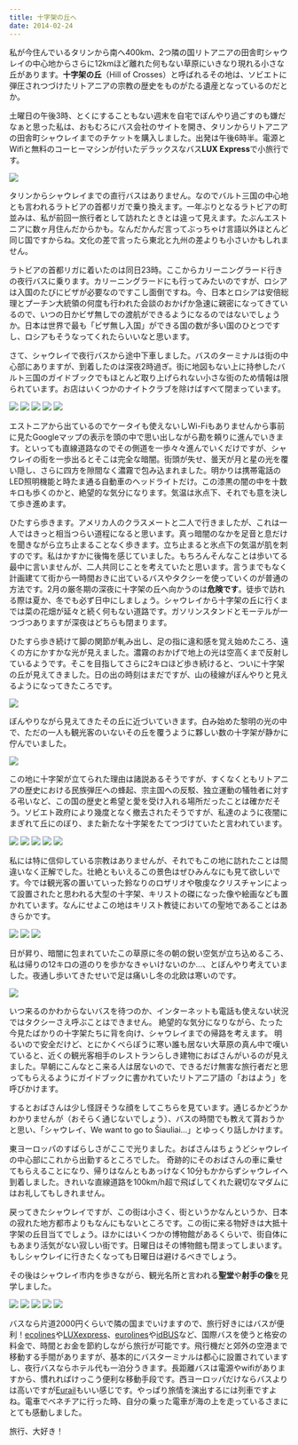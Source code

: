 ```yaml
---
title: 十字架の丘へ
date: 2014-02-24
---
```


私が今住んでいるタリンから南へ400km、2つ隣の国リトアニアの田舎町シャウレイの中心地からさらに12kmほど離れた何もない草原にいきなり現れる小さな丘があります。**十字架の丘**（Hill of Crosses）と呼ばれるその地は、ソビエトに弾圧されつづけたリトアニアの宗教の歴史をものがたる遺産となっているのだとか。

土曜日の午後3時、とくにすることもない週末を自宅でぼんやり過ごすのも嫌だなぁと思った私は、おもむろにバス会社のサイトを開き、タリンからリトアニアの田舎町シャウレイまでのチケットを購入しました。出発は午後6時半。電源とWifiと無料のコーヒーマシンが付いたデラックスなバス**LUX Express**で小旅行です。

![](https://farm3.staticflickr.com/2859/12743313705_58ecc369fc_b_d.jpg)

タリンからシャウレイまでの直行バスはありません。なのでバルト三国の中心地とも言われるラトビアの首都リガで乗り換えます。一年ぶりとなるラトビアの町並みは、私が前回一旅行者として訪れたときとは違って見えます。たぶんエストニアに数ヶ月住んだからかも。なんだかんだ言ってぶっちゃけ言語以外ほとんど同じ国ですからね。文化の差で言ったら東北と九州の差よりも小さいかもしれません。

ラトビアの首都リガに着いたのは同日23時。ここからカリーニングラード行きの夜行バスに乗ります。カリーニングラードにも行ってみたいのですが、ロシアは入国のたびにビザが必要なのですこし面倒ですね。今、日本とロシアは安倍総理とプーチン大統領の何度も行われた会談のおかげか急速に親密になってきているので、いつの日かビザ無しでの渡航ができるようになるのではないでしょうか。日本は世界で最も「ビザ無し入国」ができる国の数が多い国のひとつですし、ロシアもそうなってくれたらいいなと思います。

さて、シャウレイで夜行バスから途中下車しました。バスのターミナルは街の中心部にありますが、到着したのは深夜2時過ぎ。街に地図もない上に持参したバルト三国のガイドブックでもほとんど取り上げられない小さな街のため情報は限られています。お店はいくつかのナイトクラブを除けばすべて閉まっています。

![](https://c2.staticflickr.com/6/5541/12743454033_840c22f3ad_k.jpg)
![](https://farm4.staticflickr.com/3754/12743411633_fb942efbf8_h.jpg)
![](https://farm8.staticflickr.com/7333/12743441633_3f97cb4b46_h.jpg)
![](https://farm4.staticflickr.com/3698/12743275195_54974bdb24_h.jpg)
![](https://farm8.staticflickr.com/7325/12743263215_4b0c46fdf9_h.jpg)

エストニアから出ているのでケータイも使えないしWi-Fiもありませんから事前に見たGoogleマップの表示を頭の中で思い出しながら勘を頼りに進んでいきます。といっても直線道路なのでその側道を一歩々々進んでいくだけですが、シャウレイの街を一歩出るとそこは完全な暗闇。街頭が失せ、曇天が月と星の光を覆い隠し、さらに四方を隙間なく濃霧で包み込まれました。明かりは携帯電話のLED照明機能と時たま通る自動車のヘッドライトだけ。この漆黒の闇の中を十数キロも歩くのかと、絶望的な気分になります。気温は氷点下、それでも意を決して歩き進めます。

ひたすら歩きます。アメリカ人のクラスメートと二人で行きましたが、これは一人ではきっと相当つらい道程になると思います。真っ暗闇のなかを足音と息だけを聞きながら立ち止まることなく歩きます。立ち止まると氷点下の気温が肌を刺すのです。私はかすかに後悔を感じていました。もちろんそんなことは歩いてる最中に言いませんが、二人共同じことを考えていたと思います。言うまでもなく計画建てて街から一時間おきに出ているバスやタクシーを使っていくのが普通の方法です。2月の厳冬期の深夜に十字架の丘へ向かうのは**危険です**。徒歩で訪れる際は夏か、冬でも必ず日中にしましょう。シャウレイから十字架の丘に行くまでは菜の花畑が延々と続く何もない道路です。ガソリンスタンドとモーテルが一つづつありますが深夜はどちらも閉まります。

ひたすら歩き続けて脚の関節が軋み出し、足の指に違和感を覚え始めたころ、遠くの方にかすかな光が見えました。濃霧のおかげで地上の光は空高くまで反射しているようです。そこを目指してさらに2キロほど歩き続けると、ついに十字架の丘が見えてきました。日の出の時刻はまだですが、山の稜線がぼんやりと見えるようになってきたころです。

![](https://farm6.staticflickr.com/5525/12743241215_dc5279f8ca_b_d.jpg)

ぼんやりながら見えてきたその丘に近づいていきます。白み始めた黎明の光の中で、ただの一人も観光客のいないその丘を覆うように夥しい数の十字架が静かに佇んでいました。

![](https://farm6.staticflickr.com/5471/12743253243_d17ae3ac83_b_d.jpg)

この地に十字架が立てられた理由は諸説あるそうですが、すくなくともリトアニアの歴史における民族弾圧への蜂起、宗主国への反駁、独立運動の犠牲者に対する弔いなど、この国の歴史と希望と愛を受け入れる場所だったことは確かだそう。ソビエト政府により幾度となく撤去されたそうですが、私達のように夜闇にまぎれて丘にのぼり、また新たな十字架をたてつづけていたと言われています。

![](https://c4.staticflickr.com/8/7317/12743630294_0941927985_k.jpg)
![](https://farm8.staticflickr.com/7327/12743329823_b87665de24_b_d.jpg)
![](https://farm4.staticflickr.com/3704/12743617874_4b65eecbf8_k.jpg)
![](https://c2.staticflickr.com/6/5521/12743101185_dfb16e5c47_k.jpg)
![](https://farm8.staticflickr.com/7322/12743600554_b70cd33c2c_k.jpg)

私には特に信仰している宗教はありませんが、それでもこの地に訪れたことは間違いなく正解でした。壮絶ともいえるこの景色はぜひみんなにも見て欲しいです。今では観光客の置いていった鈴なりのロザリオや敬虔なクリスチャンによって設置されたと思われる大型の十字架、キリストの磔になった像や絵画なども置かれています。なんにせよこの地はキリスト教徒においての聖地であることはあきらかです。

![](https://c4.staticflickr.com/8/7375/12743127035_29693670da_k.jpg)
![](https://farm4.staticflickr.com/3745/12743049905_9afde2983d_b_d.jpg)
![](https://farm4.staticflickr.com/3738/12743500824_a808895323_b_d.jpg)

日が昇り、暗闇に包まれていたこの草原に冬の朝の鋭い空気が立ち込めるころ、私は帰りの12キロの道のりを歩かなきゃいけないのか…、とぼんやり考えていました。夜通し歩いてきたせいで足は痛いし冬の北欧は寒いのです。

![](https://c4.staticflickr.com/4/3683/12743514344_fb704ca581_k.jpg)

いつ来るのかわからないバスを待つのか、インターネットも電話も使えない状況ではタクシーさえ呼ぶことはできません。
絶望的な気分になりながら、たった今見たばかりの十字架たちに背を向け、シャウレイまでの帰路を考えます。
明るいので安全だけど、とにかくべらぼうに寒い誰も居ない大草原の真ん中で嘆いていると、近くの観光客相手のレストランらしき建物におばさんがいるのが見えました。早朝にこんなとこ来る人は居ないので、できるだけ無害な旅行者だと思ってもらえるようにガイドブックに書かれていたリトアニア語の「おはよう」を呼びかけます。

するとおばさんは少し怪訝そうな顔をしてこちらを見ています。通じるかどうかわかりませんが（おそらく通じないでしょう）、バスの時間でも教えて貰おうかと思い、「シャウレイ、We want to go to Šiauliai...」とゆっくり話しかけます。

東ヨーロッパのすばらしさがここで光りました。おばさんはちょうどシャウレイの中心部にこれから出勤するところでした。
奇跡的にそのおばさんの車に乗せてもらえることになり、帰りはなんともあっけなく10分もかからずシャウレイへ到着しました。きれいな直線道路を100km/h超で飛ばしてくれた親切なマダムにはお礼してもしきれません。

戻ってきたシャウレイですが、この街は小さく、街というかなんというか、日本の寂れた地方都市よりもなんにもないところです。この街に来る物好きは大抵十字架の丘目当てでしょう。ほかにはいくつかの博物館があるくらいで、街自体にもあまり活気がない寂しい街です。日曜日はその博物館も閉まってしまいます。もしシャウレイに行きたくなっても日曜日は避けるべきでしょう。

その後はシャウレイ市内を歩きながら、観光名所と言われる**聖堂**や**射手の像**を見学しました。

![](https://c4.staticflickr.com/4/3709/12743472844_5b8704eb7f_k.jpg)
![](https://farm8.staticflickr.com/7362/12743454944_3f8030cddf_b_d.jpg)
![](https://farm8.staticflickr.com/7383/12742954855_9dbe842441_b_d.jpg)
![](https://farm8.staticflickr.com/7339/12742953225_b742b0cb7c_b_d.jpg)
![](https://farm4.staticflickr.com/3745/12743399664_6a960c9558_b_d.jpg)

バスなら片道2000円くらいで隣の国までいけますので、旅行好きにはバスが便利！[ecolines](https://www.ecolines.net/en/)や[LUXexpress](http://www.luxexpress.eu/)、[eurolines](http://www.eurolines.com/en/)や[idBUS](http://www.idbus.com/)など、国際バスを使うと格安の料金で、時間とお金を節約しながら旅行が可能です。飛行機だと郊外の空港まで移動する手間がありますが、基本的にバスターミナルは都心に設置されていますし、夜行バスならホテル代も一泊分うきます。長距離バスは電源やwifiがありますから、慣れればけっこう便利な移動手段です。西ヨーロッパだけならバスよりは高いですが[Eurail](http://www.eurail.com/)もいい感じです。やっぱり旅情を演出するには列車ですよね。電車でベネチアに行った時、自分の乗った電車が海の上を走っているさまにとても感動しました。

旅行、大好き！
